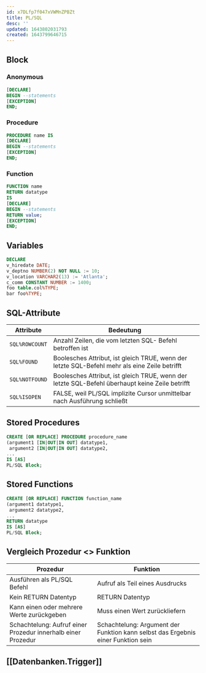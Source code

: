 ```yaml
---
id: x7DLfp7f047xVWMnZPBZt
title: PL/SQL
desc: ''
updated: 1643802031793
created: 1643799646715
---
```


## Block

### Anonymous

```sql
[DECLARE]
BEGIN --statements
[EXCEPTION]
END;
```

### Procedure

```sql
PROCEDURE name IS
[DECLARE]
BEGIN --statements
[EXCEPTION]
END;
```

### Function

```sql
FUNCTION name
RETURN datatype
IS
[DECLARE]
BEGIN --statements
RETURN value;
[EXCEPTION]
END;
```

## Variables

```sql
DECLARE
v_hiredate DATE;
v_deptno NUMBER(2) NOT NULL := 10;
v_location VARCHAR2(13) := 'Atlanta';
c_comm CONSTANT NUMBER := 1400;
foo table.col%TYPE;
bar foo%TYPE;
```

## SQL-Attribute

| Attribute | Bedeutung |
|-----------|------------|
|`SQL%ROWCOUNT` | Anzahl Zeilen, die vom letzten SQL- Befehl betroffen ist |
| `SQL%FOUND` | Boolesches Attribut, ist gleich TRUE, wenn der letzte SQL-Befehl mehr als eine Zeile betrifft |
| `SQL%NOTFOUND` | Boolesches Attribut, ist gleich TRUE, wenn der letzte SQL-Befehl überhaupt keine Zeile betrifft |
| `SQL%ISOPEN` | FALSE, weil PL/SQL implizite Cursor unmittelbar nach Ausführung schließt |

## Stored Procedures

```sql
CREATE [OR REPLACE] PROCEDURE procedure_name
(argument1 [IN|OUT|IN OUT] datatype1,
 argument2 [IN|OUT|IN OUT] datatype2,
...
IS [AS]
PL/SQL Block;
```

## Stored Functions

```sql
CREATE [OR REPLACE] FUNCTION function_name
(argument1 datatype1,
 argument2 datatype2,
...
RETURN datatype
IS [AS]
PL/SQL Block;
```

## Vergleich Prozedur <> Funktion

| Prozedur | Funktion |
|-|-|
|Ausführen als PL/SQL Befehl | Aufruf als Teil eines Ausdrucks |
| Kein RETURN Datentyp | RETURN Datentyp |
| Kann einen oder mehrere Werte zurückgeben | Muss einen Wert zurückliefern |
| Schachtelung: Aufruf einer Prozedur innerhalb einer Prozedur | Schachtelung: Argument der Funktion kann selbst das Ergebnis einer Funktion sein |

## [[Datenbanken.Trigger]]